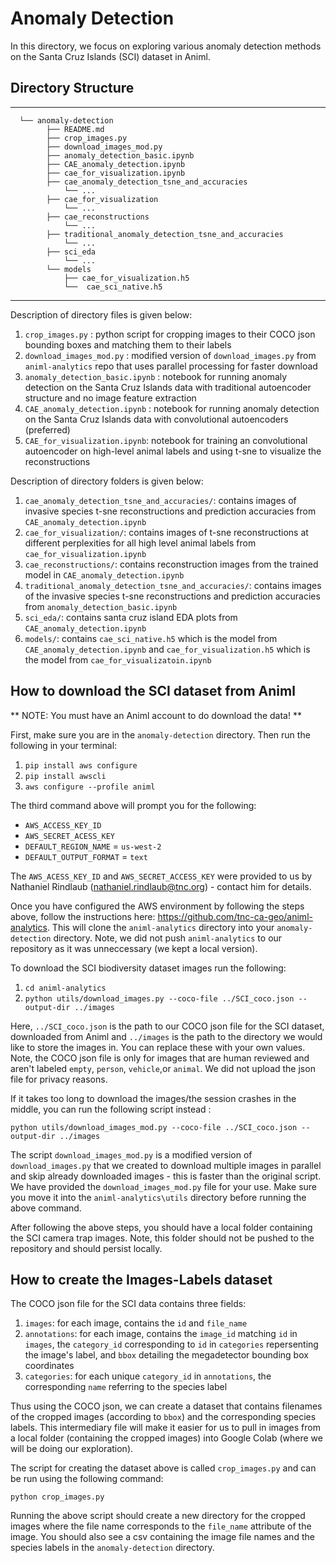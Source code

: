 # Anomaly Detection
In this directory, we focus on exploring various anomaly detection methods on the Santa
Cruz Islands (SCI) dataset in Animl. 

## Directory Structure
------------
      └── anomaly-detection
            ├── README.md
            ├── crop_images.py
            ├── download_images_mod.py
            ├── anomaly_detection_basic.ipynb
            ├── CAE_anomaly_detection.ipynb
            ├── cae_for_visualization.ipynb
            ├── cae_anomaly_detection_tsne_and_accuracies
                └── ...
            ├── cae_for_visualization
                └── ...
            ├── cae_reconstructions
                └── ...
            ├── traditional_anomaly_detection_tsne_and_accuracies
                └── ...
            ├── sci_eda
                └── ...
            └── models
                ├── cae_for_visualization.h5
                └──  cae_sci_native.h5  

      
          
            
--------
Description of directory files is given below:
1. `crop_images.py` : python script for cropping images to their COCO json bounding
boxes and matching them to their labels
2. `download_images_mod.py` : modified version of `download_images.py` from 
`animl-analytics` repo that uses parallel processing for faster download
3. `anomaly_detection_basic.ipynb` : notebook for running anomaly detection on the
Santa Cruz Islands data with traditional autoencoder structure and no image feature extraction
4. `CAE_anomaly_detection.ipynb` : notebook for running anomaly detection on the Santa
Cruz Islands data with convolutional autoencoders (preferred)
5. `CAE_for_visualization.ipynb`: notebook for training an convolutional autoencoder on high-level animal
labels and using t-sne to visualize the reconstructions
  
Description of directory folders is given below:
1. `cae_anomaly_detection_tsne_and_accuracies/`: contains images of invasive species t-sne
reconstructions and prediction accuracies from `CAE_anomaly_detection.ipynb`
2. `cae_for_visualization/`: contains images of t-sne reconstructions at different perplexities
for all high level animal labels from `cae_for_visualization.ipynb`
3. `cae_reconstructions/`: contains reconstruction images from the trained model in `CAE_anomaly_detection.ipynb`
4. `traditional_anomaly_detection_tsne_and_accuracies/`: contains images of the invasive 
species t-sne reconstructions and prediction accuracies from `anomaly_detection_basic.ipynb`
5. `sci_eda/`: contains santa cruz island EDA plots from `CAE_anomaly_detection.ipynb`
6. `models/`: contains `cae_sci_native.h5` which is the model from `CAE_anomaly_detection.ipynb`
and `cae_for_visualization.h5` which is the model from `cae_for_visualizatoin.ipynb`

## How to download the SCI dataset from Animl
** NOTE: You must have an Animl account to do download the data! **

First, make sure you are in the `anomaly-detection` directory. Then run the 
following in your terminal:
1. `pip install aws configure`
2. `pip install awscli`
3. `aws configure --profile animl`  
  
The third command above will prompt you for the following:
* `AWS_ACCESS_KEY_ID`
* `AWS_SECRET_ACESS_KEY`
* `DEFAULT_REGION_NAME` = `us-west-2`
* `DEFAULT_OUTPUT_FORMAT` = `text`
  
The `AWS_ACESS_KEY_ID` and `AWS_SECRET_ACCESS_KEY` were provided to us by Nathaniel
Rindlaub (nathaniel.rindlaub@tnc.org) - contact him for details.

Once you have configured the AWS environment by following the steps above, follow
the instructions here: https://github.com/tnc-ca-geo/animl-analytics. This will
clone the `animl-analytics` directory into your `anomaly-detection` directory.
Note, we did not push `animl-analytics` to our repository as it was unneccessary
(we kept a local version). 

To download the SCI biodiversity dataset images run the following:
1. `cd animl-analytics`
2. `python utils/download_images.py --coco-file ../SCI_coco.json --output-dir ../images`  
  
Here, `../SCI_coco.json` is the path to our COCO json file for the SCI dataset, 
downloaded from Animl and `../images` is the path to the directory we would like
to store the images in. You can replace these with your own values. Note, the
COCO json file is only for images that are human reviewed and aren't labeled `empty`, 
`person`, `vehicle`,or `animal`. We did not upload the json file for privacy reasons.
  
If it takes too long to download the images/the session crashes in the middle, 
you can run the following script instead :  
  
`python utils/download_images_mod.py --coco-file ../SCI_coco.json --output-dir ../images`
  
The script `download_images_mod.py` is a modified version of `download_images.py` that
we created to download multiple images in parallel and skip already downloaded
images - this is faster than the original script. We have provided the 
`download_images_mod.py` file for your use. Make sure you move it into the 
`animl-analytics\utils` directory before running the above command.
  
After following the above steps, you should have a local folder containing the SCI
camera trap images. Note, this folder should not be pushed to the repository and
should persist locally. 

## How to create the Images-Labels dataset
The COCO json file for the SCI data contains three fields:
1. `images`: for each image, contains the `id` and `file_name`
2. `annotations`: for each image, contains the `image_id` matching `id` in 
`images`, the `category_id` corresponding to `id` in `categories` repersenting
the image's label, and `bbox` detailing the megadetector bounding box coordinates
3. `categories`: for each unique `category_id` in `annotations`, the corresponding
`name` referring to the species label
  
Thus using the COCO json, we can create a dataset that contains filenames of the
cropped images (according to `bbox`) and the corresponding species labels. This
intermediary file will make it easier for us to pull in images from a local folder
(containing the cropped images) into Google Colab (where we will be doing our 
exploration).   

The script for creating the dataset above is called `crop_images.py` and
can be run using the following command:    
  
`python crop_images.py`    
  
Running the above script should create a new directory for the cropped images
where the file name corresponds to the `file_name` attribute of the image. You
should also see a csv containing the image file names and the species labels in 
the `anomaly-detection` directory. 


